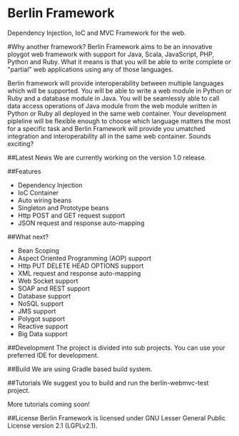 # Berlin Framework
Dependency Injection, IoC and MVC Framework for the web. 

#Why another framework?
Berlin Framework aims to be an innovative ploygot web framework with support for Java, Scala, JavaScript, PHP, Python and Ruby. What it means is that you will be able to write complete or "partial" web applications using any of those languages.

Berlin framework will provide interoperability between multiple languages which will be supported. You will be able to write a web module in Python or Ruby and a database module in Java. You will be seamlessly able to call data access operations of Java module from the web module written in Python or Ruby all deployed in the same web container. Your development pipleline will be flexible enough to choose which language matters the most for a specific task and Berlin Framework will provide you umatched integration and interoperability all in the same web container. Sounds exciting?

##Latest News
We are currently working on the version 1.0 release.

##Features
* Dependency Injection
* IoC Container
* Auto wiring beans
* Singleton and Prototype beans
* Http POST and GET request support
* JSON request and response auto-mapping

##What next?
* Bean Scoping
* Aspect Oriented Programming (AOP) support
* Http PUT DELETE HEAD OPTIONS support
* XML request and response auto-mapping
* Web Socket support
* SOAP and REST support
* Database support
* NoSQL support
* JMS support
* Polygot support
* Reactive support
* Big Data support

##Development
The project is divided into sub projects. You can use your preferred IDE for development.

##Build
We are using Gradle based build system. 

##Tutorials
We suggest you to build and run the berlin-webmvc-test project.

More tutorials coming soon!

##License
Berlin Framework is licensed under GNU Lesser General Public License version 2.1 (LGPLv2.1). 
